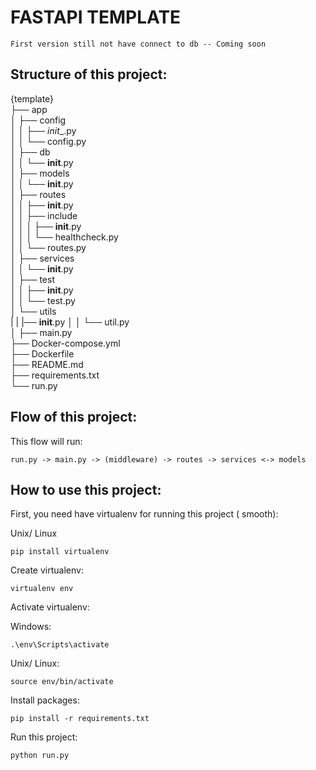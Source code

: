# FASTAPI TEMPLATE

```
First version still not have connect to db -- Coming soon
```

## Structure of this project:
{template} \
├── app\
│   ├── config\
│   │   ├── _init__.py\
│   │   └── config.py\
│   ├── db\
│   │   └── __init__.py\
│   ├── models\
│   │   └── __init__.py\
│   ├── routes\
│   │   ├── __init__.py\
│   │   ├── include\
│   │   │   ├── __init__.py\
│   │   │   └── healthcheck.py\
│   │   └── routes.py\
│   ├── services\
│   │   └── __init__.py\
│   ├── test\
│   │   ├── __init__.py\
│   │   └── test.py\
│   └── utils\
|   |   |── __init__.py
│   │   └── util.py\
│   ├── main.py\
├── Docker-compose.yml\
├── Dockerfile\
├── README.md\
├── requirements.txt\
└── run.py

## Flow of this project:
This flow will run:
```
run.py -> main.py -> (middleware) -> routes -> services <-> models  
```
                                              
## How to use this project:
First, you need have virtualenv for running this project ( smooth):

Unix/ Linux
```
pip install virtualenv
```

Create virtualenv:
```
virtualenv env
```

Activate virtualenv:

Windows:
```
.\env\Scripts\activate
```

Unix/ Linux:

```
source env/bin/activate
```

Install packages:
```
pip install -r requirements.txt
``` 

Run this project:
```
python run.py
```

